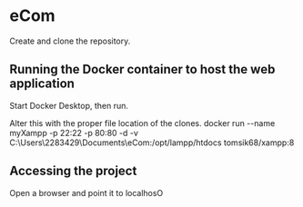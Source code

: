 # eCom

Create and clone the repository.

## Running the Docker container to host the web application

Start Docker Desktop, then run.

Alter this with the proper file location of the clones.
docker run --name myXampp -p 22:22 -p 80:80 -d -v C:\Users\2283429\Documents\eCom:/opt/lampp/htdocs tomsik68/xampp:8	

## Accessing the project

Open a browser and point it to localhosO